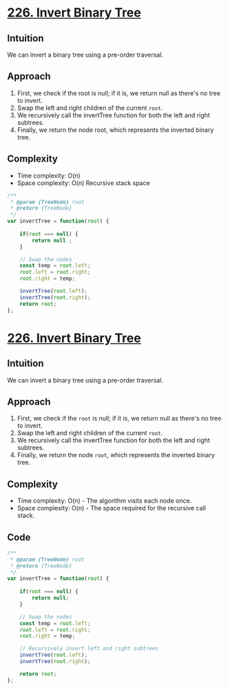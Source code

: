 # [226. Invert Binary Tree](https://leetcode.com/problems/invert-binary-tree/)

## Intuition
We can invert a binary tree using a pre-order traversal.

## Approach

1. First, we check if the root is null; if it is, we return null as there's no tree to invert.
2. Swap the left and right children of the current `root`.
3. We recursively call the invertTree function for both the left and right subtrees.
4. Finally, we return the node root, which represents the inverted binary tree.

## Complexity
- Time complexity: O(n)
- Space complexity: O(n) Recursive stack space

```javascript
/**
 * @param {TreeNode} root
 * @return {TreeNode}
 */
var invertTree = function(root) {
    
    if(root === null) {
        return null ;
    }

    // Swap the nodes
    const temp = root.left;
    root.left = root.right;
    root.right = temp;

    invertTree(root.left);
    invertTree(root.right);
    return root;
};
```

# [226. Invert Binary Tree](https://leetcode.com/problems/invert-binary-tree/)

## Intuition
We can invert a binary tree using a pre-order traversal.

## Approach
1. First, we check if the `root` is null; if it is, we return null as there's no tree to invert.
2. Swap the left and right children of the current `root`.
3. We recursively call the invertTree function for both the left and right subtrees.
4. Finally, we return the node `root`, which represents the inverted binary tree.

## Complexity
- Time complexity: O(n) - The algorithm visits each node once.
- Space complexity: O(n) - The space required for the recursive call stack.

## Code
```javascript
/**
 * @param {TreeNode} root
 * @return {TreeNode}
 */
var invertTree = function(root) {
    
    if(root === null) {
        return null;
    }

    // Swap the nodes
    const temp = root.left;
    root.left = root.right;
    root.right = temp;

    // Recursively invert left and right subtrees
    invertTree(root.left);
    invertTree(root.right);

    return root;
};
